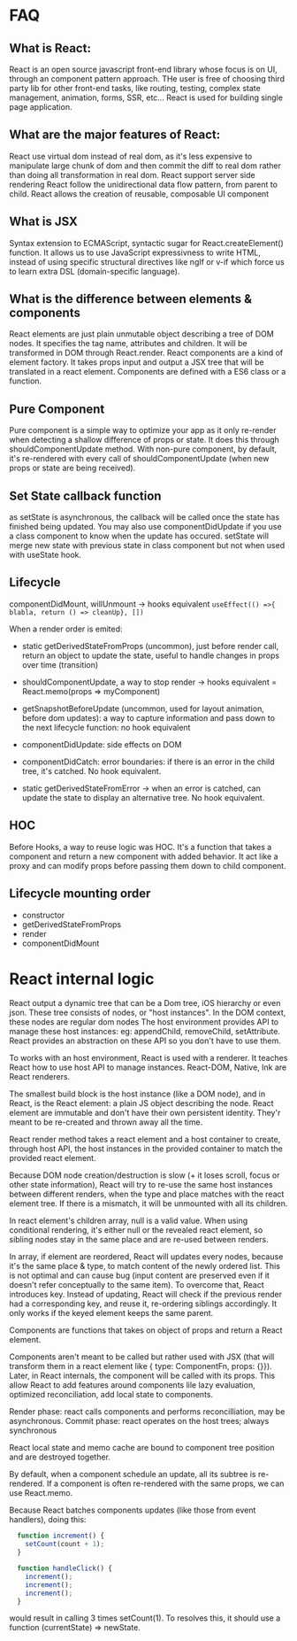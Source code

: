 # FAQ

## What is React:

React is an open source javascript front-end library whose focus is on UI, through an component pattern approach. THe user is free of choosing third party lib for other front-end tasks, like routing, testing, complex state management, animation, forms, SSR, etc... React is used for building single page application.

## What are the major features of React:

React use virtual dom instead of real dom, as it's less expensive to manipulate large chunk of dom and then commit the diff to real dom rather than doing all transformation in real dom.
React support server side rendering
React follow the unidirectional data flow pattern, from parent to child.
React allows the creation of reusable, composable UI component

## What is JSX

Syntax extension to ECMAScript, syntactic sugar for React.createElement() function. It allows us to use JavaScript expressivness to write HTML, instead of using specific structural directives like ngIf or v-if which force us to learn extra DSL (domain-specific language).

## What is the difference between elements & components

React elements are just plain unmutable object describing a tree of DOM nodes. It specifies the tag name, attributes and children. It will be transformed in DOM through React.render.
React components are a kind of element factory. It takes props input and output a JSX tree that will be translated in a react element. Components are defined with a ES6 class or a function.

## Pure Component

Pure component is a simple way to optimize your app as it only re-render when detecting a shallow difference of props or state. It does this through shouldComponentUpdate method. With non-pure component, by default, it's re-rendered with every call of shouldComponentUpdate (when new props or state are being received).

## Set State callback function

as setState is asynchronous, the callback will be called once the state has finished being updated. You may also use componentDidUpdate if you use a class component to know when the update has occured.
setState will merge new state with previous state in class component but not when used with useState hook.

## Lifecycle

componentDidMount, willUnmount -> hooks equivalent `useEffect(() =>{ blabla, return () => cleanUp}, [])`

When a render order is emited:

- static getDerivedStateFromProps (uncommon), just before render call, return an object to update the state, useful to handle changes in props over time (transition)
- shouldComponentUpdate, a way to stop render -> hooks equivalent = React.memo(props => myComponent)
- getSnapshotBeforeUpdate (uncommon, used for layout animation, before dom updates): a way to capture information and pass down to the next lifecycle function: no hook equivalent
- componentDidUpdate: side effects on DOM

- componentDidCatch: error boundaries: if there is an error in the child tree, it's catched. No hook equivalent.
- static getDerivedStateFromError -> when an error is catched, can update the state to display an alternative tree. No hook equivalent.

## HOC

Before Hooks, a way to reuse logic was HOC. It's a function that takes a component and return a new component with added behavior. It act like a proxy and can modify props before passing them down to child component.

## Lifecycle mounting order

- constructor
- getDerivedStateFromProps
- render
- componentDidMount

# React internal logic

React output a dynamic tree that can be a Dom tree, iOS hierarchy or even json.
These tree consists of nodes, or "host instances". In the DOM context, these nodes are regular dom nodes
The host environment provides API to manage these host instances: eg: appendChild, removeChild, setAttribute.
React provides an abstraction on these API so you don't have to use them.

To works with an host environment, React is used with a renderer. It teaches React how to use host API to manage instances.
React-DOM, Native, Ink are React renderers.

The smallest build block is the host instance (like a DOM node), and in React, is the React element: a plain JS object describing the node.
React element are immutable and don't have their own persistent identity. They'r meant to be re-created and thrown away all the time.

React render method takes a react element and a host container to create, through host API, the host instances in the provided container to match the provided react element.

Because DOM node creation/destruction is slow (+ it loses scroll, focus or other state information), React will try to re-use the same host instances between different renders, when the type and place matches with the react element tree. If there is a mismatch, it will be unmounted with all its children.

In react element's children array, null is a valid value. When using conditional rendering, it's either null or the revealed react element, so sibling nodes stay in the same place and are re-used between renders.

In array, if element are reordered, React will updates every nodes, because it's the same place & type, to match content of the newly ordered list. This is not optimal and can cause bug (input content are preserved even if it doesn't refer conceptually to the same item). To overcome that, React introduces key. Instead of updating, React will check if the previous render had a corresponding key, and reuse it, re-ordering siblings accordingly. It only works if the keyed element keeps the same parent.

Components are functions that takes on object of props and return a React element.

Components aren't meant to be called but rather used with JSX (that will transform them in a react element like { type: ComponentFn, props: {}}). Later, in React internals, the component will be called with its props. This allow React to add features around components lile lazy evaluation, optimized reconciliation, add local state to components.

Render phase: react calls components and performs reconcilliation, may be asynchronous.
Commit phase: react operates on the host trees; always synchronous

React local state and memo cache are bound to component tree position and are destroyed together.

By default, when a component schedule an update, all its subtree is re-rendered. If a component is often re-rendered with the same props, we can use React.memo.

Because React batches components updates (like those from event handlers),
doing this:
```javascript
  function increment() {
    setCount(count + 1);
  }

  function handleClick() {
    increment();
    increment();
    increment();
  }
```
would result in calling 3 times setCount(1). To resolves this, it should use a function (currentState) => newState.